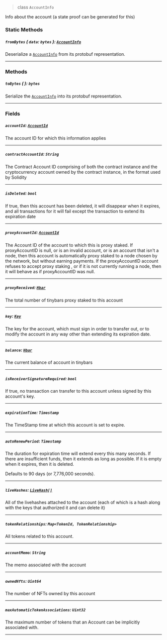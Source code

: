 > class `AccountInfo`

Info about the account (a state proof can be generated for this)

### Static Methods

##### `fromBytes` ( `data`: `bytes` ): [`AccountInfo`](#)

Deserialize a [`AccountInfo`](#) from its protobuf representation.

---

### Methods

##### `toBytes` ( ): `bytes`

Serialize the [`AccountInfo`](#) into its protobuf representation.

---

### Fields

##### `accountId`: [`AccountId`](reference/cryptocurrency/AccountId.md)

The account ID for which this information applies

---

##### `contractAccountId`: `String`

The Contract Account ID comprising of both the contract instance and the cryptocurrency
account owned by the contract instance, in the format used by Solidity

---

##### `isDeleted`: `bool`

If true, then this account has been deleted, it will disappear when it expires, and all
transactions for it will fail except the transaction to extend its expiration date

---

##### `proxyAccountId`: [`AccountId`](reference/cryptocurrency/AccountId.md)

The Account ID of the account to which this is proxy staked. If proxyAccountID is null,
or is an invalid account, or is an account that isn't a node, then this account is
automatically proxy staked to a node chosen by the network, but without earning payments.
If the proxyAccountID account refuses to accept proxy staking , or if it is not currently
running a node, then it will behave as if proxyAccountID was null.

---

##### `proxyReceived`: [`Hbar`](reference/Hbar.md)

The total number of tinybars proxy staked to this account

---

##### `key`: [`Key`](reference/cryptography/Key.md)

The key for the account, which must sign in order to transfer out, or to modify the
account in any way other than extending its expiration date.

---

##### `balance`: [`Hbar`](reference/Hbar.md)

The current balance of account in tinybars

---

##### `isReceiverSignatureRequired`: `bool`

If true, no transaction can transfer to this account unless signed by this account's key.

---

##### `expirationTime`: `Timestamp`

The TimeStamp time at which this account is set to expire.

---

##### `autoRenewPeriod`: `Timestamp`

The duration for expiration time will extend every this many seconds. If there are
insufficient funds, then it extends as long as possible. If it is empty when it expires,
then it is deleted.

Defaults to 90 days (or 7,776,000 seconds).

---

##### `liveHashes`: [`LiveHash[]`](/reference/live-hash/LiveHash.md)

All of the livehashes attached to the account (each of which is a hash along with the
keys that authorized it and can delete it)

---

##### `tokenRelationships`: `Map<TokenId, TokenRelationship>`

All tokens related to this account.

---

##### `accountMemo`: `String`

The memo associated with the account

---

##### `ownedNfts`: `Uint64`

The number of NFTs owned by this account

---

##### `maxAutomaticTokenAssociations`: `Uint32`

The maximum number of tokens that an Account can be implicitly associated with.

---
